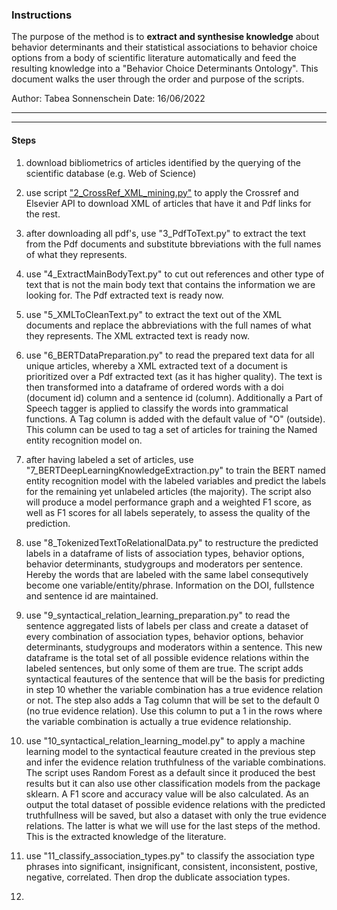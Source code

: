 ### Instructions

The purpose of the method is to **extract and synthesise knowledge** about behavior determinants and their statistical associations to behavior choice options from a body of scientific literature automatically and feed the resulting knowledge into a "Behavior Choice Determinants Ontology". This document walks the user through the order and purpose of the scripts. 

Author: Tabea Sonnenschein
Date: 16/06/2022

---
---

#### Steps

1) download bibliometrics of articles identified by the querying of the scientific database (e.g. Web of Science)

2) use script ["2_CrossRef_XML_mining.py"](https://github.com/TabeaSonnenschein/Spatial-Agent-based-Modeling-of-Urban-Health-Interventions/blob/main/NLP%20Knowledge%20Extraction%20and%20Synthesis/02_CrossRef_XML_mining.py) to apply the Crossref and Elsevier API to download XML of articles that have it and Pdf links for the rest. 

3) after downloading all pdf's, use "3_PdfToText.py" to extract the text from the Pdf documents and substitute bbreviations with the full names of what they represents.

4) use "4_ExtractMainBodyText.py" to cut out references and other type of text that is not the main body text that contains the information we are looking for. The Pdf extracted text is ready now.

5) use "5_XMLToCleanText.py" to extract the text out of the XML documents and replace the abbreviations with the full names of what they represents. The XML extracted text is ready  now.

6) use "6_BERTDataPreparation.py" to read the prepared text data for all unique articles, whereby a XML extracted text of a document is prioritized over a Pdf extracted text (as it has higher quality). The text is then transformed into a dataframe of ordered words with a doi (document id) column and a sentence id (column). Additionally a Part of Speech tagger is applied to classify the words into grammatical functions. A Tag column is added with the default value of "O" (outside). This column can be used to tag a set of articles for training the Named entity recognition model on.

7) after having labeled a set of articles, use "7_BERTDeepLearningKnowledgeExtraction.py" to train the BERT named entity recognition model with the labeled variables and predict the labels for the remaining yet unlabeled articles (the majority). The script also will produce a model performance graph and a weighted F1 score, as well as F1 scores for all labels seperately, to assess the quality of the prediction.

8) use "8_TokenizedTextToRelationalData.py" to restructure the predicted labels in a dataframe of lists of association types, behavior options, behavior determinants, studygroups and moderators per sentence. Hereby the words that are labeled with the same label consequtively become one variable/entity/phrase. Information on the DOI, fullstence and sentence id are maintained.

9) use "9_syntactical_relation_learning_preparation.py" to read the sentence aggregated lists of labels per class and create a dataset of every combination of association types, behavior options, behavior determinants, studygroups and moderators within a sentence. This new dataframe is the total set of all possible evidence relations within the labeled sentences, but only some of them are true. The script adds syntactical feautures of the sentence that will be the basis for predicting in step 10 whether the variable combination has a true evidence relation or not. The step also adds a Tag column that will be set to the default 0 (no true evidence relation). Use this column to put a 1 in the rows where the variable combination is actually a true evidence relationship.

10) use "10_syntactical_relation_learning_model.py" to apply a machine learning model to the syntactical feauture created in the previous step and infer the evidence relation truthfulness of the variable combinations. The script uses Random Forest as a default since it produced the best results but it can also use other classification models from the package sklearn. A F1 score and accuracy value will be also calculated. As an output the total dataset of possible evidence relations with the predicted truthfullness will be saved, but also a dataset with only the true evidence relations. The latter is what we will use for the last steps of the method. This is the extracted knowledge of the literature.

11) use "11_classify_association_types.py" to classify the association type phrases into significant, insignificant, consistent, inconsistent, postive, negative, correlated. Then drop the dublicate association types.

12)  
